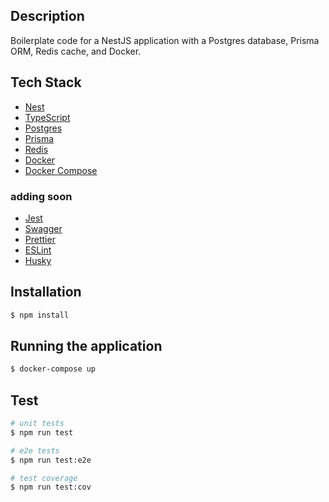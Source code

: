 ## Description

Boilerplate code for a NestJS application with a Postgres database, Prisma ORM, Redis cache, and Docker.

## Tech Stack

- [Nest](https://github.com/nestjs/nest) 
- [TypeScript](https://www.typescriptlang.org/) 
- [Postgres](https://www.postgresql.org/)
- [Prisma](https://www.prisma.io/)
- [Redis](https://redis.io/)
- [Docker](https://www.docker.com/)
- [Docker Compose](https://docs.docker.com/compose/)

### adding soon

- [Jest](https://jestjs.io/)
- [Swagger](https://swagger.io/)
- [Prettier](https://prettier.io/)
- [ESLint](https://eslint.org/)
- [Husky](https://typicode.github.io/husky/#/)


## Installation

```bash
$ npm install
```

## Running the application

```bash
$ docker-compose up
```

## Test

```bash
# unit tests
$ npm run test

# e2e tests
$ npm run test:e2e

# test coverage
$ npm run test:cov
```
